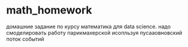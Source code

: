 # math_homework

домашние задание по курсу математика для data science. надо смоделировать работу парикмахерской исопльзуя пусааовновский поток событий
